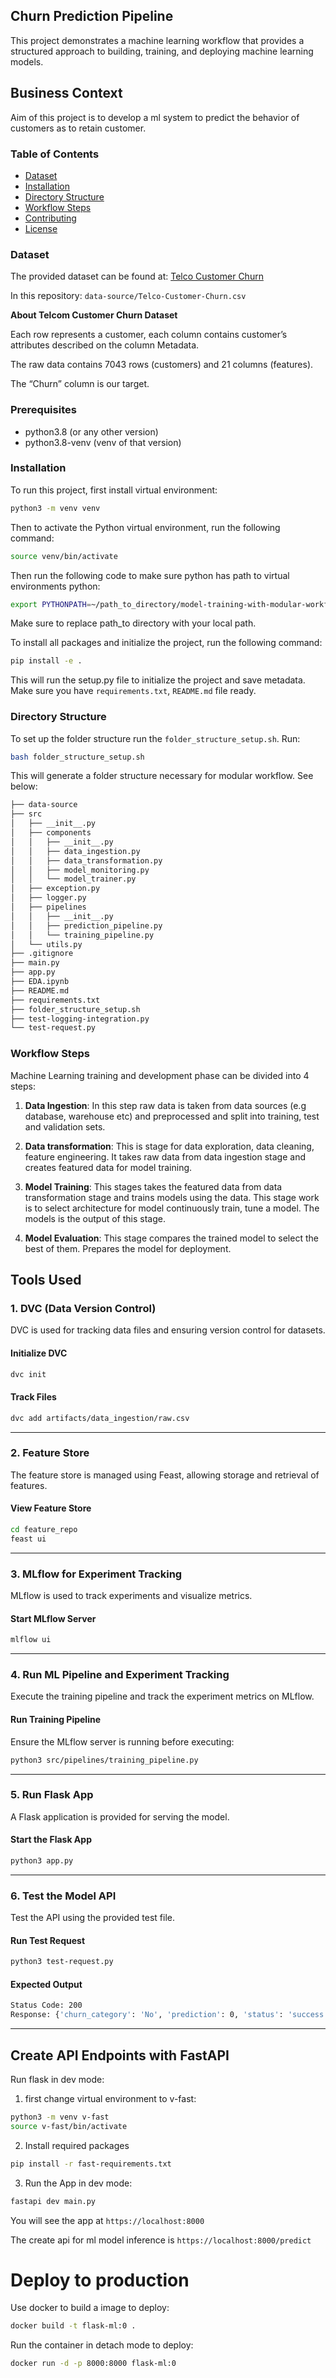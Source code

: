 ## Churn Prediction Pipeline

This project demonstrates a machine learning workflow that provides a structured approach to building, training, and deploying machine learning models.

## Business Context

Aim of this project is to develop a ml system to predict the behavior of customers as to retain customer.

### Table of Contents

- [Dataset](#dataset)
- [Installation](#installation)
- [Directory Structure](#directory-structure)
- [Workflow Steps](#workflow-steps)
- [Contributing](#contributing)
- [License](#license)

### Dataset

The provided dataset can be found at: [Telco Customer Churn](https://www.kaggle.com/datasets/blastchar/telco-customer-churn)

In this repository: `data-source/Telco-Customer-Churn.csv`

**About Telcom Customer Churn Dataset**

Each row represents a customer, each column contains customer’s attributes described on the column Metadata.

The raw data contains 7043 rows (customers) and 21 columns (features).

The “Churn” column is our target.

### Prerequisites

- python3.8 (or any other version)
- python3.8-venv (venv of that version)

### Installation

To run this project, first install virtual environment:

```bash
python3 -m venv venv
```

Then to activate the Python virtual environment, run the following command:

```bash
source venv/bin/activate
```

Then run the following code to make sure python has path to virtual environments python:

```bash
export PYTHONPATH=~/path_to_directory/model-training-with-modular-workflow
```

Make sure to replace path_to directory with your local path.

To install all packages and initialize the project, run the following command:

```bash
pip install -e .
```

This will run the setup.py file to initialize the project and save metadata. Make sure you have `requirements.txt`,
`README.md` file ready.

### Directory Structure

To set up the folder structure run the `folder_structure_setup.sh`. Run:

```bash
bash folder_structure_setup.sh
```

This will generate a folder structure necessary for modular workflow. See below:

```bash
├── data-source
├── src
│   ├── __init__.py
│   ├── components
│   │   ├── __init__.py
│   │   ├── data_ingestion.py
│   │   ├── data_transformation.py
│   │   ├── model_monitoring.py
│   │   └── model_trainer.py
│   ├── exception.py
│   ├── logger.py
│   ├── pipelines
│   │   ├── __init__.py
│   │   ├── prediction_pipeline.py
│   │   └── training_pipeline.py
│   └── utils.py
├── .gitignore
├── main.py
├── app.py
├── EDA.ipynb
├── README.md
├── requirements.txt
├── folder_structure_setup.sh
├── test-logging-integration.py
└── test-request.py
```

### Workflow Steps

Machine Learning training and development phase can be divided into 4 steps:

1. **Data Ingestion**: In this step raw data is taken from data sources (e.g database, warehouse etc) and preprocessed and split into training, test and validation sets.

2. **Data transformation**: This is stage for data exploration, data cleaning, feature engineering. It takes raw data from data ingestion stage and creates featured data for model training.

3. **Model Training**: This stages takes the featured data from data transformation stage and trains models using the data. This stage work is to select architecture for model continuously train, tune a model. The models is the output of this stage.

4. **Model Evaluation**: This stage compares the trained model to select the best of them. Prepares the model for deployment.

## Tools Used

### 1. **DVC (Data Version Control)**

DVC is used for tracking data files and ensuring version control for datasets.

#### Initialize DVC

```bash
dvc init
```

#### Track Files

```bash
dvc add artifacts/data_ingestion/raw.csv
```

---

### 2. **Feature Store**

The feature store is managed using Feast, allowing storage and retrieval of features.

#### View Feature Store

```bash
cd feature_repo
feast ui
```

---

### 3. **MLflow for Experiment Tracking**

MLflow is used to track experiments and visualize metrics.

#### Start MLflow Server

```bash
mlflow ui
```

---

### 4. **Run ML Pipeline and Experiment Tracking**

Execute the training pipeline and track the experiment metrics on MLflow.

#### Run Training Pipeline

Ensure the MLflow server is running before executing:

```bash
python3 src/pipelines/training_pipeline.py
```

---

### 5. **Run Flask App**

A Flask application is provided for serving the model.

#### Start the Flask App

```bash
python3 app.py
```

---

### 6. **Test the Model API**

Test the API using the provided test file.

#### Run Test Request

```bash
python3 test-request.py
```

#### Expected Output

```bash
Status Code: 200
Response: {'churn_category': 'No', 'prediction': 0, 'status': 'success'}
```

---

## Create API Endpoints with FastAPI

Run flask in dev mode:

1. first change virtual environment to v-fast:

```bash
python3 -m venv v-fast
source v-fast/bin/activate
```

2. Install required packages

```bash
pip install -r fast-requirements.txt
```

3. Run the App in dev mode:

```bash
fastapi dev main.py
```

You will see the app at `https://localhost:8000`

The create api for ml model inference is `https://localhost:8000/predict`

# Deploy to production

Use docker to build a image to deploy:

```bash
docker build -t flask-ml:0 .
```

Run the container in detach mode to deploy:

```bash
docker run -d -p 8000:8000 flask-ml:0
```
